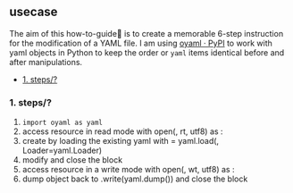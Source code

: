 ## usecase
The aim of this how-to-guide🏁 is to create a memorable 6-step instruction for the modification of a YAML file. 
I am using [oyaml · PyPI](https://pypi.org/project/oyaml/) to work with yaml objects in Python to keep the order or `yaml` items identical before and after manipulations. 

<!-- TOC -->

- [1. steps/?](#1-steps)

<!-- /TOC -->

### 1. steps/?

1. `import oyaml as yaml`
2. access resource in read mode with open(<file>, rt, utf8) as <fileAlias>:
3. create <object> by loading the existing yaml with <object> = yaml.load(<fileAlias>, Loader=yaml.Loader)
4. modify <object> and close the block
5. access resource in a write mode with open(<file>, wt, utf8) as <fileAlias>:
6. dump object back to <fileAlias>.write(yaml.dump(<object>)) and close the block
